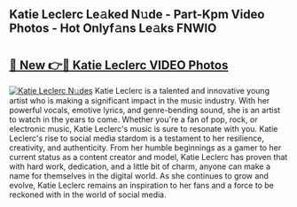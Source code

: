 ## Katie Leclerc Le𝚊ked N𝚞de - Part-Kpm Video Photos - Hot Onlyf𝚊ns Le𝚊ks FNWlO

# <h2><a href="http://ac42922.deff.icu/?id=Katie+Leclerc">🔗 New 👉🔴 Katie Leclerc VIDEO Photos</a></h2>

[![Katie Leclerc N𝚞des](https://i.imgur.com/rIISA9y.gif)](http://ac42922.deff.icu/?id=Katie+Leclerc)
Katie Leclerc is a talented and innovative young artist who is making a significant impact in the music industry. With her powerful vocals, emotive lyrics, and genre-bending sound, she is an artist to watch in the years to come. Whether you're a fan of pop, rock, or electronic music, Katie Leclerc's music is sure to resonate with you. Katie Leclerc's rise to social media stardom is a testament to her resilience, creativity, and authenticity. From her humble beginnings as a gamer to her current status as a content creator and model, Katie Leclerc has proven that with hard work, dedication, and a little bit of charm, anyone can make a name for themselves in the digital world. As she continues to grow and evolve, Katie Leclerc remains an inspiration to her fans and a force to be reckoned with in the world of social media.

